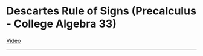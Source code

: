 # Descartes Rule of Signs (Precalculus - College Algebra 33)

[Video](https://www.youtube.com/watch?v=-AW6Y1bL4KU)

---
